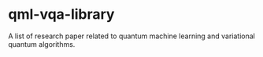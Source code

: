 # qml-vqa-library
A list of research paper related to quantum machine learning and variational quantum algorithms.
